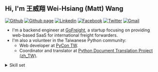 ## Hi, I'm 王威翔 Wei-Hsiang (Matt) Wang

[![Github](https://img.shields.io/badge/-Github-181717?style=flat&logo=Github&logoColor=white)](https://github.com/mattwang44)
[![Github page](https://img.shields.io/badge/-Website-ff4088?style=flat&logo=hugo&logoColor=white)](https://mattwang44.dev)
[![Linkedin](https://img.shields.io/badge/-LinkedIn-0077b5?style=flat&logo=Linkedin&logoColor=white)](https://www.linkedin.com/in/wei-hsiang-wang-60841b108/)
[![Facebook](https://img.shields.io/badge/-Facebook-1877f2?style=flat&logo=Facebook&logoColor=white)](https://www.facebook.com/profile.php?id=100000194291071)
[![Twitter](https://img.shields.io/badge/-Twitter-1da1f2?style=flat&logo=Twitter&logoColor=white)](https://twitter.com/mattwang44)
[![Gmail](https://img.shields.io/badge/-Gmail-c14438?style=flat&logo=Gmail&logoColor=white)](mailto:mattwang44@gmail.com)
<!-- [![Stack Overflow](https://img.shields.io/badge/-Stack%20Overflow-fe7a16?style=flat&logo=StackOverflow&logoColor=white)](https://stackoverflow.com/users/7969188) -->


- I'm a backend engineer at [GoFreight](https://www.gofreight.com/), a startup focusing on providing web-based SaaS for international freight forwarders.
- I'm also a volunteer in the Taiwanese Python community:
  - Web developer at [PyCon TW](https://tw.pycon.org/).
  - Coordinator and translator at [Python Document Translation Project (zh_TW)](https://github.com/python/python-docs-zh-tw).



<details><summary>Skill set</summary>

#### Languages & Frameworks

[<img src="https://img.shields.io/badge/Python-282C34?logo=python" alt="Python logo" title="Python" height="25" />](https://www.python.org)
[<img src="https://img.shields.io/badge/FastAPI-66595C?logo=FastAPI" alt="FastAPI logo" title="FastAPI" height="25" />](https://fastapi.tiangolo.com/)
[<img src="https://img.shields.io/badge/Django-66595C?logo=Django" alt="Django logo" title="Django" height="25" />](https://www.djangoproject.com)
[<img src="https://img.shields.io/badge/Flask-66595C?logo=Flask" alt="Flask logo" title="Flask" height="25" />](https://flask.palletsprojects.com/)
[<img src="https://img.shields.io/badge/PyQt-66595C?logo=Qt" alt="Qt logo" title="PyQt" height="25" />](https://doc.qt.io/qtforpython/)

[<img src="https://img.shields.io/badge/Node.js-282C34?logo=node.js" alt="nodejs logo" title="nodejs" height="25" />](https://nodejs.org/en/)
[<img src="https://img.shields.io/badge/Express.js-66595C?logo=Express" alt="Express logo" title="Express.js" height="25" />](https://expressjs.com/)

[<img src="https://img.shields.io/badge/JavaScript-282C34?logo=javascript" alt="JavaScript logo" title="JavaScript" height="25" />](https://www.javascript.com)
[<img src="https://img.shields.io/badge/Nuxt.js-66595C?logo=Nuxt.js" alt="Nuxt.js logo" title="Nuxt.js" height="25" />](https://nuxtjs.org/)
[<img src="https://img.shields.io/badge/React.js-66595C?logo=React" alt="React.js logo" title="React.js" height="25" />](https://reactjs.org/)

#### Database

[<img src="https://img.shields.io/badge/MongoDB-282C34?logo=mongodb" alt="MongoDB logo" title="MongoDB" height="25" />](https://www.mongodb.com/)
[<img src="https://img.shields.io/badge/Redis-282C34?logo=redis" alt="Redis logo" title="Redis" height="25" />](https://redis.io/)
[<img src="https://img.shields.io/badge/PostgreSQL-282C34?logo=PostgreSQL" alt="PostgreSQL logo" title="PostgreSQL" height="25" />](https://www.postgresql.org/)

#### Cloud Platform

[<img src="https://img.shields.io/badge/AWS-282C34?logo=amazonaws&logoColor=FF9900" alt="AWS logo" title="AWS" height="25" />](https://aws.amazon.com)
[<img src="https://img.shields.io/badge/GCP-282C34?logo=googlecloud" alt="GCP logo" title="GCP" height="25" />](https://cloud.google.com)

#### DevOps

[<img src="https://img.shields.io/badge/Docker-282C34?logo=docker" alt="Docker logo" title="Docker" height="25" />](https://www.docker.com)
[<img src="https://img.shields.io/badge/Terraform-282C34?logo=Terraform&logoColor=7B42BC" alt="Terraform logo" title="Terraform" height="25" />](https://www.terraform.io/)

[<img src="https://img.shields.io/badge/Grafana-282C34?logo=Grafana" alt="Grafana logo" title="Grafana" height="25" />](https://grafana.com/)
[<img src="https://img.shields.io/badge/NewRelic-282C34?logo=newrelic&logoColor=008C99" alt="NewRelic logo" title="NewRelic" height="25" />](https://newrelic.com/)
[<img src="https://img.shields.io/badge/Elasticsearch-282C34?logo=Elasticsearch" alt="Elasticsearch logo" title="Elasticsearch" height="25" />](https://www.elastic.co/)

[<img src="https://img.shields.io/badge/Jenkins-282C34?logo=Jenkins" alt="Jenkins logo" title="Jenkins" height="25" />](https://www.jenkins.io/)
[<img src="https://img.shields.io/badge/TravisCI-282C34?logo=TravisCI" alt="TravisCI logo" title="TravisCI" height="25" />](https://travis-ci.org/)


<!-- 
Uncomment this part after I know more about k8s
#### Orchestration

[<img src="https://img.shields.io/badge/Kubernetes-282C34?logo=kubernetes" alt="Kubernetes logo" title="Kubernetes" height="25" />](https://kubernetes.io)
[<img src="https://img.shields.io/badge/Helm-282C34?logo=helm" alt="Helm logo" title="Helm" height="25" />](https://helm.sh) -->

### Certificates & Courses

[<img src="https://img.shields.io/badge/GCP ACE-282C34?logo=googlecloud" alt="GCP logo" title="GCP" height="25" />](https://www.credential.net/6ed46944-6ab9-4f87-b19e-eea0d4a5517b?key=6f4f5f74408e1291fc997d8842f33f144a89ec669e204a3567c18d4566a4a0bb)


[<img src="https://img.shields.io/badge/Coursera Profile-282C34?logo=coursera&logoColor=0056D2" alt="coursera logo" title="coursera" height="25" />](https://www.coursera.org/user/5331a36f88fb6ebc545872905561db74)
[<img src="https://img.shields.io/badge/Qwiklabs Profile-282C34?logo=qwiklabs" alt="Qwiklabs logo" title="Qwiklabs" height="25" />](https://www.coursera.org/user/5331a36f88fb6ebc545872905561db74)

</details>
